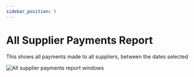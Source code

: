 ```yaml
---
sidebar_position: 5
---
```


# All Supplier Payments Report

This shows all payments made to all suppliers, between the dates selected

![All supplier payments report windows](/img/screenshots/all_supplier_payments_report.PNG) 